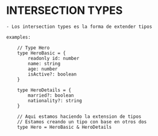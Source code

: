 
# INTERSECTION TYPES 

    - Los intersection types es la forma de extender tipos

    examples:

        // Type Hero
        type HeroBasic = {
            readonly id: number
            name: string
            age: number
            isActive?: boolean
        }

        type HeroDetails = {
            married?: boolean
            nationality?: string
        }

        // Aqui estamos haciendo la extension de tipos
        // Estamos creando un tipo con base en otros dos
        type Hero = HeroBasic & HeroDetails